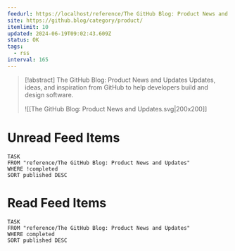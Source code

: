 ```yaml
---
feedurl: https://localhost/reference/The GitHub Blog꞉ Product News and Updates/assets/feed.xml
site: https://github.blog/category/product/
itemlimit: 10
updated: 2024-06-19T09:02:43.609Z
status: OK
tags:
  - rss
interval: 165
---
```


> [!abstract] The GitHub Blog: Product News and Updates
> Updates, ideas, and inspiration from GitHub to help developers build and design software.
>
> ![[The GitHub Blog꞉ Product News and Updates.svg|200x200]]
# Unread Feed Items
~~~dataview
TASK
FROM "reference/The GitHub Blog꞉ Product News and Updates"
WHERE !completed
SORT published DESC
~~~

# Read Feed Items
~~~dataview
TASK
FROM "reference/The GitHub Blog꞉ Product News and Updates"
WHERE completed
SORT published DESC
~~~
